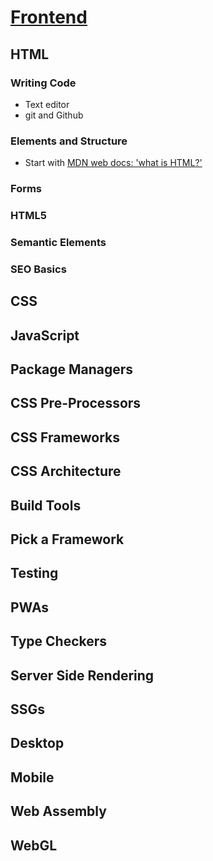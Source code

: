 # [Frontend](https://profile.codersrank.io/learn/5dc8c185c187464fb4b9a114)

## HTML

### Writing Code

- Text editor
- git and Github

### Elements and Structure

- Start with [MDN web docs: 'what is HTML?'](https://developer.mozilla.org/en-US/docs/Learn/Getting_started_with_the_web/HTML_basics)



### Forms

### HTML5

### Semantic Elements

### SEO Basics

## CSS

## JavaScript

## Package Managers

## CSS Pre-Processors

## CSS Frameworks

## CSS Architecture

## Build Tools

## Pick a Framework

## Testing

## PWAs

## Type Checkers

## Server Side Rendering

## SSGs

## Desktop

## Mobile

## Web Assembly

## WebGL
